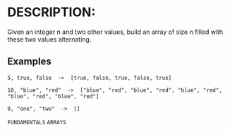 # DESCRIPTION:

Given an integer n and two other values, build an array of size n filled with these two values alternating.

## Examples
`5, true, false  ->  [true, false, true, false, true]`

`10, "blue", "red"  ->  ["blue", "red", "blue", "red", "blue", "red", "blue", "red", "blue", "red"]`

`0, "one", "two"  ->  []`


`FUNDAMENTALS` `ARRAYS`
